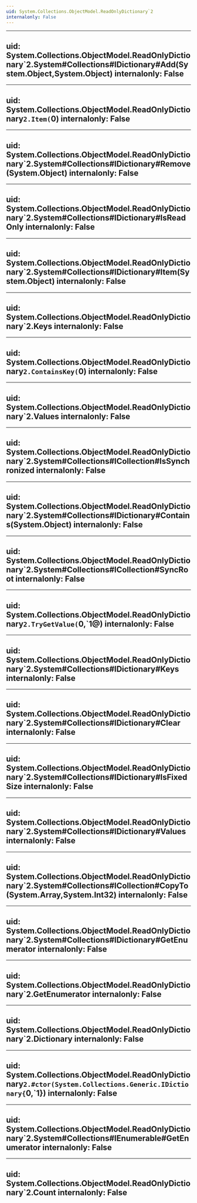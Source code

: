 ```yaml
---
uid: System.Collections.ObjectModel.ReadOnlyDictionary`2
internalonly: False
---
```


---
uid: System.Collections.ObjectModel.ReadOnlyDictionary`2.System#Collections#IDictionary#Add(System.Object,System.Object)
internalonly: False
---

---
uid: System.Collections.ObjectModel.ReadOnlyDictionary`2.Item(`0)
internalonly: False
---

---
uid: System.Collections.ObjectModel.ReadOnlyDictionary`2.System#Collections#IDictionary#Remove(System.Object)
internalonly: False
---

---
uid: System.Collections.ObjectModel.ReadOnlyDictionary`2.System#Collections#IDictionary#IsReadOnly
internalonly: False
---

---
uid: System.Collections.ObjectModel.ReadOnlyDictionary`2.System#Collections#IDictionary#Item(System.Object)
internalonly: False
---

---
uid: System.Collections.ObjectModel.ReadOnlyDictionary`2.Keys
internalonly: False
---

---
uid: System.Collections.ObjectModel.ReadOnlyDictionary`2.ContainsKey(`0)
internalonly: False
---

---
uid: System.Collections.ObjectModel.ReadOnlyDictionary`2.Values
internalonly: False
---

---
uid: System.Collections.ObjectModel.ReadOnlyDictionary`2.System#Collections#ICollection#IsSynchronized
internalonly: False
---

---
uid: System.Collections.ObjectModel.ReadOnlyDictionary`2.System#Collections#IDictionary#Contains(System.Object)
internalonly: False
---

---
uid: System.Collections.ObjectModel.ReadOnlyDictionary`2.System#Collections#ICollection#SyncRoot
internalonly: False
---

---
uid: System.Collections.ObjectModel.ReadOnlyDictionary`2.TryGetValue(`0,`1@)
internalonly: False
---

---
uid: System.Collections.ObjectModel.ReadOnlyDictionary`2.System#Collections#IDictionary#Keys
internalonly: False
---

---
uid: System.Collections.ObjectModel.ReadOnlyDictionary`2.System#Collections#IDictionary#Clear
internalonly: False
---

---
uid: System.Collections.ObjectModel.ReadOnlyDictionary`2.System#Collections#IDictionary#IsFixedSize
internalonly: False
---

---
uid: System.Collections.ObjectModel.ReadOnlyDictionary`2.System#Collections#IDictionary#Values
internalonly: False
---

---
uid: System.Collections.ObjectModel.ReadOnlyDictionary`2.System#Collections#ICollection#CopyTo(System.Array,System.Int32)
internalonly: False
---

---
uid: System.Collections.ObjectModel.ReadOnlyDictionary`2.System#Collections#IDictionary#GetEnumerator
internalonly: False
---

---
uid: System.Collections.ObjectModel.ReadOnlyDictionary`2.GetEnumerator
internalonly: False
---

---
uid: System.Collections.ObjectModel.ReadOnlyDictionary`2.Dictionary
internalonly: False
---

---
uid: System.Collections.ObjectModel.ReadOnlyDictionary`2.#ctor(System.Collections.Generic.IDictionary{`0,`1})
internalonly: False
---

---
uid: System.Collections.ObjectModel.ReadOnlyDictionary`2.System#Collections#IEnumerable#GetEnumerator
internalonly: False
---

---
uid: System.Collections.ObjectModel.ReadOnlyDictionary`2.Count
internalonly: False
---
